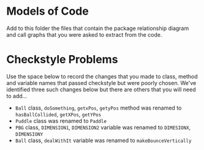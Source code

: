 # Models of Code    

Add to this folder the files that contain the package relationship diagram
and call graphs that you were asked to extract from the code.


# Checkstyle Problems

Use the space below to record the changes that you made to class, method and variable names that passed checkstyle but were poorly chosen.  We've identified three such changes below but there are others that you will need to add...

- `Ball` class, `doSomething`, `getxPos`, `getyPos`  method was renamed to `hasBallCollided`, `getXPos`, `getYPos`
- `Puddle` class was renamed to `Paddle`
- `PBG` class, `DIMENSION1`, `DIMENSION2` variable was renamed to `DIMESIONX`, `DIMENSIONY`
- `Ball` class, `dealWithIt` variable was renamed to `makeBounceVertically` 